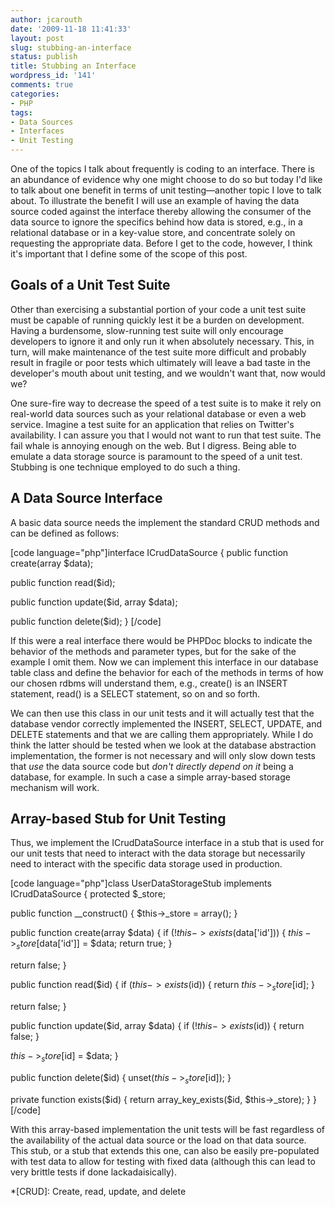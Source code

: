 ```yaml
---
author: jcarouth
date: '2009-11-18 11:41:33'
layout: post
slug: stubbing-an-interface
status: publish
title: Stubbing an Interface
wordpress_id: '141'
comments: true
categories:
- PHP
tags:
- Data Sources
- Interfaces
- Unit Testing
---
```


One of the topics I talk about frequently is coding to an interface. There is an abundance of evidence why one might choose to do so but today I'd like to talk about one benefit in terms of unit testing—another topic I love to talk about. To illustrate the benefit I will use an example of having the data source coded against the interface thereby allowing the consumer of the data source to ignore the specifics behind how data is stored, e.g., in a relational database or in a key-value store, and concentrate solely on requesting the appropriate data. Before I get to the code, however, I think it's important that I define some of the scope of this post.

## Goals of a Unit Test Suite

Other than exercising a substantial portion of your code a unit test suite must be capable of running quickly lest it be a burden on development. Having a burdensome, slow-running test suite will only encourage developers to ignore it and only run it when absolutely necessary. This, in turn, will make maintenance of the test suite more difficult and probably result in fragile or poor tests which ultimately will leave a bad taste in the developer's mouth about unit testing, and we wouldn't want that, now would we?

One sure-fire way to decrease the speed of a test suite is to make it rely on real-world data sources such as your relational database or even a web service. Imagine a test suite for an application that relies on Twitter's availability. I can assure you that I would not want to run that test suite. The fail whale is annoying enough on the web. But I digress. Being able to emulate a data storage source is paramount to the speed of a unit test. Stubbing is one technique employed to do such a thing.

## A Data Source Interface

A basic data source needs the implement the standard CRUD methods and can be defined as follows:

[code language="php"]interface ICrudDataSource { public function create(array
$data);

public function read($id);

public function update($id, array $data);

public function delete($id); } [/code]

If this were a real interface there would be PHPDoc blocks to indicate the behavior of the methods and parameter types, but for the sake of the example I omit them. Now we can implement this interface in our database table class and define the behavior for each of the methods in terms of how our chosen rdbms will understand them, e.g., create() is an INSERT statement, read() is a SELECT statement, so on and so forth.

We can then use this class in our unit tests and it will actually test that the database vendor correctly implemented the INSERT, SELECT, UPDATE, and DELETE statements and that we are calling them appropriately. While I do think the latter should be tested when we look at the database abstraction implementation, the former is not necessary and will only slow down tests that _use_ the data source code but _don't directly depend on it_ being a database, for example. In such a case a simple array-based storage mechanism will work.

## Array-based Stub for Unit Testing

Thus, we implement the ICrudDataSource interface in a stub that is used for our unit tests that need to interact with the data storage but necessarily need to interact with the specific data storage used in production.

[code language="php"]class UserDataStorageStub implements ICrudDataSource {
protected $_store;

public function __construct() { $this->_store = array(); }

public function create(array $data) { if (!$this->exists($data['id'])) {
$this->_store[$data['id']] = $data; return true; }

return false; }

public function read($id) { if ($this->exists($id)) { return
$this->_store[$id]; }

return false; }

public function update($id, array $data) { if (!$this->exists($id)) { return
false; }

$this->_store[$id] = $data; }

public function delete($id) { unset($this->_store[$id]); }

private function exists($id) { return array_key_exists($id, $this->_store); }
}[/code]

With this array-based implementation the unit tests will be fast regardless of the availability of the actual data source or the load on that data source. This stub, or a stub that extends this one, can also be easily pre-populated with test data to allow for testing with fixed data (although this can lead to very brittle tests if done lackadaisically).

  *[CRUD]: Create, read, update, and delete

